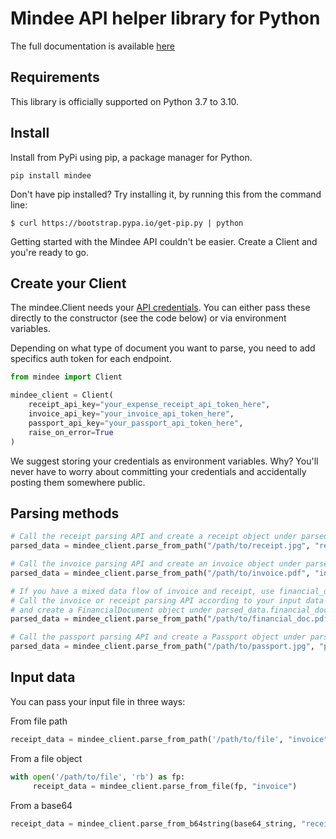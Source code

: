 # Mindee API helper library for Python

The full documentation is available [here](https://developers.mindee.com/docs/getting-started)

## Requirements

This library is officially supported on Python 3.7 to 3.10.

## Install

Install from PyPi using pip, a package manager for Python.

```shell script
pip install mindee
```

Don't have pip installed? Try installing it, by running this from the command line:

```shell script
$ curl https://bootstrap.pypa.io/get-pip.py | python
```

Getting started with the Mindee API couldn't be easier.
Create a Client and you're ready to go.

## Create your Client

The mindee.Client needs your [API credentials](https://developers.mindee.com/docs/make-your-first-request#create-an-api-key).
You can either pass these directly to the constructor (see the code below) or via environment variables.

Depending on what type of document you want to parse, you need to add specifics auth token for each endpoint.

```python
from mindee import Client

mindee_client = Client(
    receipt_api_key="your_expense_receipt_api_token_here",
    invoice_api_key="your_invoice_api_token_here",
    passport_api_key="your_passport_api_token_here",
    raise_on_error=True
)
```

We suggest storing your credentials as environment variables.
Why? You'll never have to worry about committing your credentials and accidentally posting them somewhere public.


## Parsing methods

```python
# Call the receipt parsing API and create a receipt object under parsed_data.receipt
parsed_data = mindee_client.parse_from_path("/path/to/receipt.jpg", "receipt")

# Call the invoice parsing API and create an invoice object under parsed_data.invoice
parsed_data = mindee_client.parse_from_path("/path/to/invoice.pdf", "invoice")

# If you have a mixed data flow of invoice and receipt, use financial_document class
# Call the invoice or receipt parsing API according to your input data type
# and create a FinancialDocument object under parsed_data.financial_document
parsed_data = mindee_client.parse_from_path("/path/to/financial_doc.pdf", "financial_document")

# Call the passport parsing API and create a Passport object under parsed_data.passport
parsed_data = mindee_client.parse_from_path("/path/to/passport.jpg", "passport")
```

## Input data

You can pass your input file in three ways:

From file path
```python
receipt_data = mindee_client.parse_from_path('/path/to/file', "invoice")
```

From a file object
```python
with open('/path/to/file', 'rb') as fp:
     receipt_data = mindee_client.parse_from_file(fp, "invoice")
```

From a base64
```python
receipt_data = mindee_client.parse_from_b64string(base64_string, "receipt")
```
